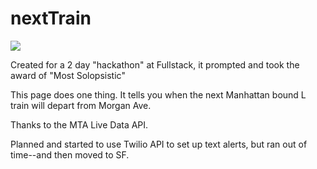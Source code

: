 # nextTrain

<img src="http://i.imgur.com/WNoW4Yc.png"></img>

Created for a 2 day "hackathon" at Fullstack, it prompted and took the award of "Most Solopsistic"

This page does one thing.
It tells you when the next Manhattan bound L train will depart from Morgan Ave. 

Thanks to the MTA Live Data API.

Planned and started to use Twilio API to set up text alerts, but ran out of time--and then moved to SF.
